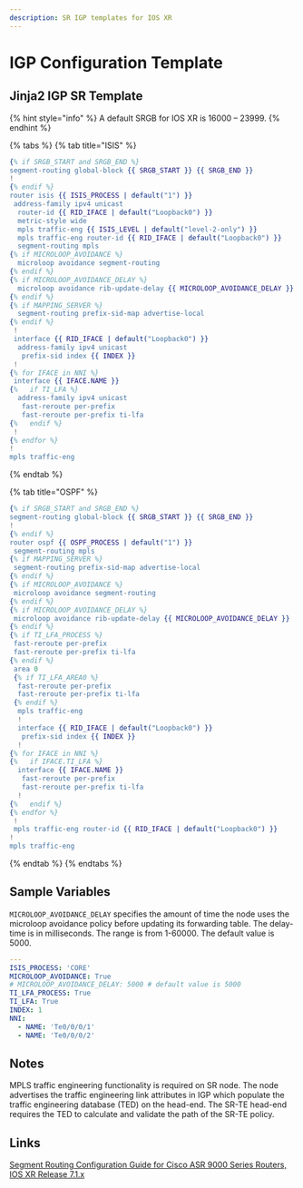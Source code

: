 ```yaml
---
description: SR IGP templates for IOS XR
---
```


# IGP Configuration Template

## Jinja2 IGP SR Template

{% hint style="info" %}
A default SRGB for IOS XR is 16000 – 23999.
{% endhint %}

{% tabs %}
{% tab title="ISIS" %}
```erlang
{% if SRGB_START and SRGB_END %}
segment-routing global-block {{ SRGB_START }} {{ SRGB_END }}
!
{% endif %}
router isis {{ ISIS_PROCESS | default("1") }}
 address-family ipv4 unicast
  router-id {{ RID_IFACE | default("Loopback0") }}
  metric-style wide
  mpls traffic-eng {{ ISIS_LEVEL | default("level-2-only") }}
  mpls traffic-eng router-id {{ RID_IFACE | default("Loopback0") }}
  segment-routing mpls
{% if MICROLOOP_AVOIDANCE %}
  microloop avoidance segment-routing
{% endif %}
{% if MICROLOOP_AVOIDANCE_DELAY %}
  microloop avoidance rib-update-delay {{ MICROLOOP_AVOIDANCE_DELAY }}
{% endif %}
{% if MAPPING_SERVER %}
  segment-routing prefix-sid-map advertise-local
{% endif %}
 !
 interface {{ RID_IFACE | default("Loopback0") }}
  address-family ipv4 unicast
   prefix-sid index {{ INDEX }}
 !
{% for IFACE in NNI %}
 interface {{ IFACE.NAME }}
{%   if TI_LFA %}
  address-family ipv4 unicast
   fast-reroute per-prefix
   fast-reroute per-prefix ti-lfa
{%   endif %}
 !
{% endfor %}
!
mpls traffic-eng
```
{% endtab %}

{% tab title="OSPF" %}
```erlang
{% if SRGB_START and SRGB_END %}
segment-routing global-block {{ SRGB_START }} {{ SRGB_END }}
!
{% endif %}
router ospf {{ OSPF_PROCESS | default("1") }}
 segment-routing mpls
{% if MAPPING_SERVER %}
 segment-routing prefix-sid-map advertise-local
{% endif %}
{% if MICROLOOP_AVOIDANCE %}
 microloop avoidance segment-routing
{% endif %}
{% if MICROLOOP_AVOIDANCE_DELAY %}
 microloop avoidance rib-update-delay {{ MICROLOOP_AVOIDANCE_DELAY }}
{% endif %}
{% if TI_LFA_PROCESS %}
 fast-reroute per-prefix
 fast-reroute per-prefix ti-lfa
{% endif %}
 area 0
 {% if TI_LFA_AREA0 %}
  fast-reroute per-prefix
  fast-reroute per-prefix ti-lfa
 {% endif %}
  mpls traffic-eng
  !
  interface {{ RID_IFACE | default("Loopback0") }}
   prefix-sid index {{ INDEX }}
  !
{% for IFACE in NNI %}
{%   if IFACE.TI_LFA %}
  interface {{ IFACE.NAME }}
   fast-reroute per-prefix
   fast-reroute per-prefix ti-lfa
  !
{%   endif %}
{% endfor %}
 !
 mpls traffic-eng router-id {{ RID_IFACE | default("Loopback0") }}
!
mpls traffic-eng
```
{% endtab %}
{% endtabs %}

## Sample Variables

`MICROLOOP_AVOIDANCE_DELAY` specifies the amount of time the node uses the microloop avoidance policy before updating its forwarding table. The delay-time is in milliseconds. The range is from 1-60000. The default value is 5000.

```yaml
---
ISIS_PROCESS: 'CORE'
MICROLOOP_AVOIDANCE: True
# MICROLOOP_AVOIDANCE_DELAY: 5000 # default value is 5000
TI_LFA_PROCESS: True
TI_LFA: True
INDEX: 1
NNI:
  - NAME: 'Te0/0/0/1'
  - NAME: 'Te0/0/0/2'
```

## Notes

MPLS traffic engineering functionality is required on SR node. The node advertises the traffic engineering link attributes in IGP which populate the traffic engineering database \(TED\) on the head-end. The SR-TE head-end requires the TED to calculate and validate the path of the SR-TE policy.

## Links

[Segment Routing Configuration Guide for Cisco ASR 9000 Series Routers, IOS XR Release 7.1.x](https://www.cisco.com/c/en/us/td/docs/routers/asr9000/software/asr9k-r7-1/segment-routing/configuration/guide/b-segment-routing-cg-asr9000-71x.html)

